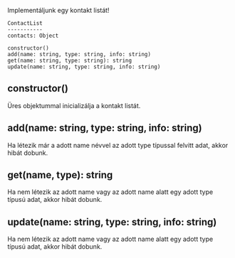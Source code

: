 Implementáljunk egy kontakt listát!

    ContactList
    -----------
    contacts: Object

    constructor()
    add(name: string, type: string, info: string)
    get(name: string, type: string): string
    update(name: string, type: string, info: string)

## constructor()

Üres objektummal inicializálja a kontakt listát.

## add(name: string, type: string, info: string)

Ha létezik már a adott name névvel az adott type típussal felvitt adat, akkor hibát dobunk.

## get(name, type): string

Ha nem létezik az adott name vagy az adott name alatt egy adott type
típusú adat, akkor hibát dobunk.

## update(name: string, type: string, info: string)

Ha nem létezik az adott name vagy az adott name alatt egy adott type
típusú adat, akkor hibát dobunk.

